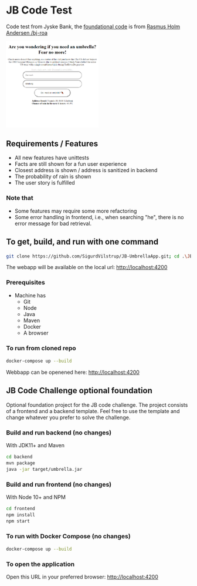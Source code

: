 # JB Code Test

Code test from Jyske Bank, the [foundational code](https://github.com/jb-roa/umbrella-app) is from [Rasmus Holm Andersen /bj-roa](https://github.com/jb-roa)

<img src="Screenshot.png" width="50%">

## Requirements / Features

* All new features have unittests
* Facts are still shown for a fun user experience
* Closest address is shown / address is sanitized in backend
* The probability of rain is shown
* The user story is fulfilled

### Note that

* Some features may require some more refactoring
* Some error handling in frontend, i.e., when searching "he", there is no error message for bad retrieval.

## To get, build, and run with one command

```bash
git clone https://github.com/SigurdVilstrup/JB-UmbrellaApp.git; cd .\JB-UmbrellaApp\; docker-compose up --build;
```

The webapp will be available on the local url: [http://localhost:4200](http://localhost:4200)

### Prerequisites

* Machine has
  * Git
  * Node
  * Java
  * Maven
  * Docker
  * A browser

### To run from cloned repo

```bash
docker-compose up --build
```

Webbapp can be openened here: [http://localhost:4200](http://localhost:4200)

## JB Code Challenge optional foundation

Optional foundation project for the JB code challenge. The project consists of a frontend and a backend template. Feel free to use the template and change whatever you prefer to solve the challenge.

### Build and run backend (no changes)

With JDK11+ and Maven

```bash
cd backend
mvn package
java -jar target/umbrella.jar
```

### Build and run frontend (no changes)

With Node 10+ and NPM

```bash
cd frontend
npm install
npm start
```

### To run with Docker Compose (no changes)

```bash
docker-compose up --build
```

### To open the application

Open this URL in your preferred browser: [http://localhost:4200](http://localhost:4200)

